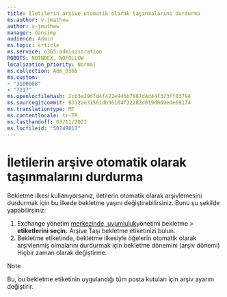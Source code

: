 ```yaml
---
title: İletilerin arşive otomatik olarak taşınmalarını durdurma
ms.author: v-jmathew
author: v-jmathew
manager: dansimp
audience: Admin
ms.topic: article
ms.service: o365-administration
ROBOTS: NOINDEX, NOFOLLOW
localization_priority: Normal
ms.collection: Adm_O365
ms.custom:
- "3100008"
- "7217"
ms.openlocfilehash: 2cb3e29dfd4f422e946b7887d4d44f373ff03794
ms.sourcegitcommit: 6312ee31561db36104f32282d019d069ede69174
ms.translationtype: MT
ms.contentlocale: tr-TR
ms.lasthandoff: 03/11/2021
ms.locfileid: "50749817"
---
```

# <a name="stop-messages-from-moving-to-the-archive-automatically"></a>İletilerin arşive otomatik olarak taşınmalarını durdurma

Bekletme ilkesi kullanıyorsanız, iletilerin otomatik olarak arşivlemesini durdurmak için bu ilkede bekletme yaşını değiştirebilirsiniz. Bunu şu şekilde yapabilirsiniz:

1. Exchange yönetim [merkezinde, uyumluluk](https://go.microsoft.com/fwlink/?linkid=2059104)yönetimi bekletme   >  **etiketlerini seçin.** Arşive Taşı bekletme etiketinizi bulun.
2. Bekletme etiketinde, bekletme ilkesiyle öğelerin otomatik  olarak arşivlenmiş olmalarını durdurmak için bekletme dönemini (arşiv dönemi) Hiçbir zaman olarak değiştirme.

> [!NOTE]
> Bu, bu bekletme etiketinin uygulandığı tüm posta kutuları için arşiv ayarını değiştirir.

